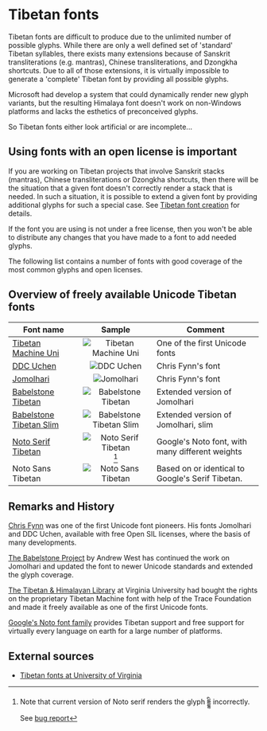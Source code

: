 # Tibetan fonts

Tibetan fonts are difficult to produce due to the unlimited number of possible glyphs. While there are only a well defined set of 'standard' Tibetan syllables, there exists many extensions because of Sanskrit transliterations (e.g. mantras), Chinese transliterations, and Dzongkha shortcuts. Due to all of those extensions, it is virtually impossible to generate a 'complete' Tibetan font by providing all possible glyphs.

Microsoft had develop a system that could dynamically render new glyph variants, but the resulting Himalaya font doesn't work on non-Windows platforms and lacks the esthetics of preconceived glyphs. 

So Tibetan fonts either look artificial or are incomplete...

## Using fonts with an open license is important

If you are working on Tibetan projects that involve Sanskrit stacks (mantras), Chinese transliterations or Dzongkha shortcuts, then there will be the situation that a given font doesn't correctly render a stack that is needed. In such a situation, it is possible to extend a given font by providing additional glyphs for such a special case. See [Tibetan font creation](tibetan_font_creation.md) for details.

If the font you are using is not under a free license, then you won't be able to distribute any changes that you have made to a font to add needed glyphs.

The following list contains a number of fonts with good coverage of the most common glyphs and open licenses.
## Overview of freely available Unicode Tibetan fonts

| Font name | Sample | Comment |
| --------- | :----: | ------- |
| [Tibetan Machine Uni](https://www.thlib.org/tools/scripts/wiki/tibetan%20machine%20uni.html) | ![Tibetan Machine Uni](Images/Font_Tibetan_Machine_Uni.jpg) | One of the first Unicode fonts |
| [DDC Uchen](https://sites.google.com/view/chrisfynn/home/fonts/ddc-uchen) | ![DDC Uchen](Images/Font_Uchen.jpg) | Chris Fynn's font |
| [Jomolhari](https://sites.google.com/view/chrisfynn/home/fonts/jomolhari) | ![Jomolhari](Images/Font_Jomolhari.jpg) | Chris Fynn's font |
| [Babelstone Tibetan](https://www.babelstone.co.uk/Fonts/Download/BabelStoneTibetan.ttf) | ![Babelstone Tibetan](Images/Font_Babelstone_Tibetan.jpg) | Extended version of Jomolhari |
| [Babelstone Tibetan Slim](https://www.babelstone.co.uk/Fonts/Download/BabelStoneTibetanSlim.ttf) | ![Babelstone Tibetan Slim](Images/Font_Babelstone_Tibetan_Slim.jpg) | Extended version of Jomolhari, slim |
| [Noto Serif Tibetan](https://fonts.google.com/noto/specimen/Noto+Serif+Tibetan?noto.query=tibetan&noto.lang=bo_Tibt&noto.continent=Asia&noto.script=Tibt) | ![Noto Serif Tibetan](Images/Font_Noto_Serif_Tibetan.jpg)[^bug] | Google's Noto font, with many different weights |
| Noto Sans Tibetan | ![Noto Sans Tibetan](Images/Font_Noto_Sans_Tibetan.jpg) | Based on or identical to Google's Serif Tibetan. |

[^bug]: Note that current version of Noto serif renders the glyph དྡྷི incorrectly. See [bug report](https://github.com/googlefonts/noto-fonts/issues/2362)
## Remarks and History

[Chris Fynn](https://sites.google.com/view/chrisfynn/home) was one of the first Unicode font pioneers. His fonts Jomolhari and DDC Uchen, available with free Open SIL licenses, where the basis of many developments.

[The Babelstone Project](https://collab.its.virginia.edu/wiki/tibetan-script/Tibetan%20Fonts.html) by Andrew West has continued the work on Jomolhari and updated the font to newer Unicode standards and extended the glyph coverage.

[The Tibetan & Himalayan Library](https://www.thlib.org/tools/scripts/wiki/tibetan%20machine%20uni.html) at Virginia University had bought the rights on the proprietary Tibetan Machine font with help of the Trace Foundation and made it freely available as one of the first Unicode fonts.

[Google's Noto font family](https://fonts.google.com/noto/specimen/Noto+Serif+Tibetan) provides Tibetan support and free support for virtually every language on earth for a large number of platforms.

## External sources

- [Tibetan fonts at University of Virginia](https://collab.its.virginia.edu/wiki/tibetan-script/Tibetan%20Fonts.html)
